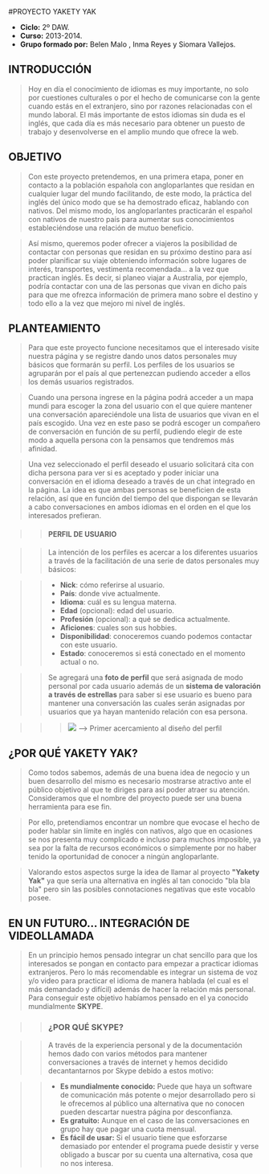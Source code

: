 #PROYECTO YAKETY YAK

+ **Ciclo:** 2º DAW.
+ **Curso:** 2013-2014.
+ **Grupo formado por:** Belen Malo , Inma Reyes y Siomara Vallejos.

## INTRODUCCIÓN

> Hoy en día el conocimiento de idiomas es muy importante, no solo por cuestiones culturales o por el hecho de comunicarse
> con la gente cuando estás en el extranjero, sino por razones relacionadas con el mundo laboral. El más importante de estos
> idiomas sin duda es el inglés, que cada día es más necesario para obtener un puesto de trabajo y desenvolverse en el
> amplio mundo que ofrece la web.


## OBJETIVO

> Con este proyecto pretendemos, en una primera etapa, poner en contacto a la población española con angloparlantes que 
> residan en cualquier lugar del mundo facilitando, de este modo, la práctica del inglés del único modo que se ha 
> demostrado eficaz, hablando con nativos. Del mismo modo, los angloparlantes practicarán el español con nativos de nuestro país para
> aumentar sus conocimientos estableciéndose una relación de mutuo beneficio.

> Así mismo, queremos poder ofrecer a viajeros la posibilidad de contactar con personas que residan en su próximo 
> destino para así poder planificar su viaje obteniendo información sobre lugares de interés, transportes, vestimenta 
> recomendada... a la vez que practican inglés. Es decir, si planeo viajar a Australia, por ejemplo, podría contactar con una de las personas 
> que vivan en dicho país para que me ofrezca información de primera mano sobre el destino y todo ello a la vez que mejoro
> mi nivel de inglés.

## PLANTEAMIENTO

> Para que este proyecto funcione necesitamos que el interesado visite nuestra página y se registre dando unos datos 
> personales muy básicos que formarán su perfil. Los perfiles de los usuarios se agruparán por el país al que 
> pertenezcan pudiendo acceder a ellos los demás usuarios registrados.

> Cuando una persona ingrese en la página podrá acceder a un mapa mundi para escoger la zona del usuario con el que 
> quiere mantener una conversación apareciéndole una lista de usuarios que vivan en el país escogido. Una vez en este 
> paso se podrá escoger un compañero de conversación en función de su perfil, pudiendo elegir de este modo a aquella 
> persona con la pensamos que tendremos más afinidad.

> Una vez seleccionado el perfil deseado el usuario solicitará cita con dicha persona para ver si es aceptado y poder iniciar 
> una conversación en el idioma deseado a través de un chat integrado en la página.
> La idea es que ambas personas se beneficien de esta relación, así que en función del tiempo del que dispongan 
> se llevarán a cabo conversaciones en ambos idiomas en el orden en el que los interesados prefieran.

>> #### PERFIL DE USUARIO

>> La intención de los perfiles es acercar a los diferentes usuarios a través de la facilitación de una serie de datos
>> personales muy básicos:

>> + **Nick**: cómo referirse al usuario.
>> + **País**: donde vive actualmente.
>> + **Idioma**: cuál es su lengua materna.
>> + **Edad** (opcional): edad del usuario.
>> + **Profesión** (opcional): a qué se dedica actualmente.
>> + **Aficiones**: cuales son sus hobbies.
>> + **Disponibilidad**: conoceremos cuando podemos contactar con este usuario.
>> + **Estado**: conoceremos si está conectado en el momento actual o no.

>> Se agregará una **foto de perfil** que será asignada de modo personal por cada usuario además de un **sistema de
>> valoración a través de estrellas** para saber si ese usuario es bueno para mantener una conversación las cuales serán 
>> asignadas por usuarios que ya hayan mantenido relación con esa persona.

>>> <img src="http://i156.photobucket.com/albums/t37/Rei_Yagami/perfil.jpg"/> --> Primer acercamiento al diseño del perfil


## ¿POR QUÉ YAKETY YAK?

> Como todos sabemos, además de una buena idea de negocio y un buen desarrollo del mismo es necesario mostrarse 
> atractivo ante el público objetivo al que te diriges para así poder atraer su atención. Consideramos que el nombre 
> del proyecto puede ser una buena herramienta para ese fin. 

> Por ello, pretendiamos encontrar un nombre que evocase el hecho de poder hablar sin límite en inglés con nativos, 
> algo que en ocasiones se nos presenta muy complicado e incluso para muchos imposible, ya sea por la falta de recursos 
> económicos o simplemente por no haber tenido la oportunidad de conocer a ningún angloparlante. 

> Valorando estos aspectos surge la idea de llamar al proyecto **"Yakety Yak"** ya que sería una alternativa en inglés 
> al tan conocido "bla bla bla" pero sin las posibles connotaciones negativas que este vocablo posee. 


## EN UN FUTURO... INTEGRACIÓN DE VIDEOLLAMADA

> En un principio hemos pensado integrar un chat sencillo para que los interesados se pongan en contacto para empezar
> a practicar idiomas extranjeros. Pero lo más recomendable es integrar un sistema de voz y/o video para practicar el
> idioma de manera hablada (el cual es el más demandado y difícil) además de hacer la relación más personal. Para conseguir este
> objetivo habíamos pensado en el ya conocido mundialmente **SKYPE**.

>> ### ¿POR QUÉ SKYPE?

>> A través de la experiencia personal y de la documentación hemos dado con varios métodos para mantener conversaciones 
>> a través de internet y hemos decidido decantantarnos por Skype debido a estos motivo:

>> + **Es mundialmente conocido:** Puede que haya un software de comunicación más potente o mejor desarrollado pero si le
>> ofrecemos al público una alternativa que no conocen pueden descartar nuestra página por desconfianza.
>> + **Es gratuito:** Aunque en el caso de las conversaciones en grupo hay que pagar una cuota mensual.
>> + **Es fácil de usar:** Si el usuario tiene que esforzarse demasiado por entender el programa puede desistir y verse
>> obligado a buscar por su cuenta una alternativa, cosa que no nos interesa. 






